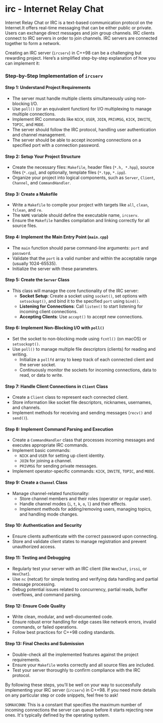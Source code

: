 # irc - Internet Relay Chat


Internet Relay Chat or IRC is a text-based communication protocol on the Internet.It offers real-time messaging that can be either public or private. Users can exchange direct messages and join group channels. IRC clients connect to IRC servers in order to join channels. IRC servers are connected together to form a network.


Creating an IRC server (`ircserv`) in C++98 can be a challenging but rewarding project. Here’s a simplified step-by-step explanation of how you can implement it:

### Step-by-Step Implementation of `ircserv`

#### Step 1: **Understand Project Requirements**
- The server must handle multiple clients simultaneously using non-blocking I/O.
- Use `poll()` (or an equivalent function) for I/O multiplexing to manage multiple connections.
- Implement IRC commands like `NICK`, `USER`, `JOIN`, `PRIVMSG`, `KICK`, `INVITE`, `TOPIC`, and `MODE`.
- The server should follow the IRC protocol, handling user authentication and channel management.
- The server should be able to accept incoming connections on a specified port with a connection password.

#### Step 2: **Setup Your Project Structure**
- Create the necessary files: `Makefile`, header files (`*.h, *.hpp`), source files (`*.cpp`), and optionally, template files (`*.tpp`, `*.ipp`).
- Organize your project into logical components, such as `Server`, `Client`, `Channel`, and `CommandHandler`.

#### Step 3: **Create a Makefile**
- Write a `Makefile` to compile your project with targets like `all`, `clean`, `fclean`, and `re`.
- The `NAME` variable should define the executable name, `ircserv`.
- Ensure the `Makefile` handles compilation and linking correctly for all source files.

#### Step 4: **Implement the Main Entry Point (`main.cpp`)**
- The `main` function should parse command-line arguments: `port` and `password`.
- Validate that the `port` is a valid number and within the acceptable range (usually 1024-65535).
- Initialize the server with these parameters.

#### Step 5: **Create the `Server` Class**
- This class will manage the core functionality of the IRC server:
  - **Socket Setup**: Create a socket using `socket()`, set options with `setsockopt()`, and bind it to the specified `port` using `bind()`.
  - **Listening for Connections**: Call `listen()` to start listening for incoming client connections.
  - **Accepting Clients**: Use `accept()` to accept new connections.

#### Step 6: **Implement Non-Blocking I/O with `poll()`**
- Set the socket to non-blocking mode using `fcntl()` (on macOS) or `setsockopt()`.
- Use `poll()` to manage multiple file descriptors (clients) for reading and writing.
  - Initialize a `pollfd` array to keep track of each connected client and the server socket.
  - Continuously monitor the sockets for incoming connections, data to read, or data to write.

#### Step 7: **Handle Client Connections in `Client` Class**
- Create a `Client` class to represent each connected client.
- Store information like socket file descriptors, nicknames, usernames, and channels.
- Implement methods for receiving and sending messages (`recv()` and `send()`).

#### Step 8: **Implement Command Parsing and Execution**
- Create a `CommandHandler` class that processes incoming messages and executes appropriate IRC commands.
- Implement basic commands:
  - `NICK` and `USER` for setting up client identity.
  - `JOIN` for joining a channel.
  - `PRIVMSG` for sending private messages.
- Implement operator-specific commands: `KICK`, `INVITE`, `TOPIC`, and `MODE`.

#### Step 9: **Create a `Channel` Class**
- Manage channel-related functionality:
  - Store channel members and their roles (operator or regular user).
  - Handle channel modes (`i`, `t`, `k`, `o`, `l`) and their effects.
  - Implement methods for adding/removing users, managing topics, and handling mode changes.

#### Step 10: **Authentication and Security**
- Ensure clients authenticate with the correct password upon connecting.
- Store and validate client states to manage registration and prevent unauthorized access.

#### Step 11: **Testing and Debugging**
- Regularly test your server with an IRC client (like `WeeChat`, `irssi`, or `HexChat`).
- Use `nc` (netcat) for simple testing and verifying data handling and partial message processing.
- Debug potential issues related to concurrency, partial reads, buffer overflows, and command parsing.

#### Step 12: **Ensure Code Quality**
- Write clean, modular, and well-documented code.
- Ensure robust error handling for edge cases like network errors, invalid commands, or failed operations.
- Follow best practices for C++98 coding standards.

#### Step 13: **Final Checks and Submission**
- Double-check all the implemented features against the project requirements.
- Ensure your `Makefile` works correctly and all source files are included.
- Test your server thoroughly to confirm compliance with the IRC protocol.

By following these steps, you’ll be well on your way to successfully implementing your IRC server (`ircserv`) in C++98. If you need more details on any particular step or code snippets, feel free to ask!


`SOMAXCONN`: This is a constant that specifies the maximum number of incoming connections the server can queue before it starts rejecting new ones. It's typically defined by the operating system.
